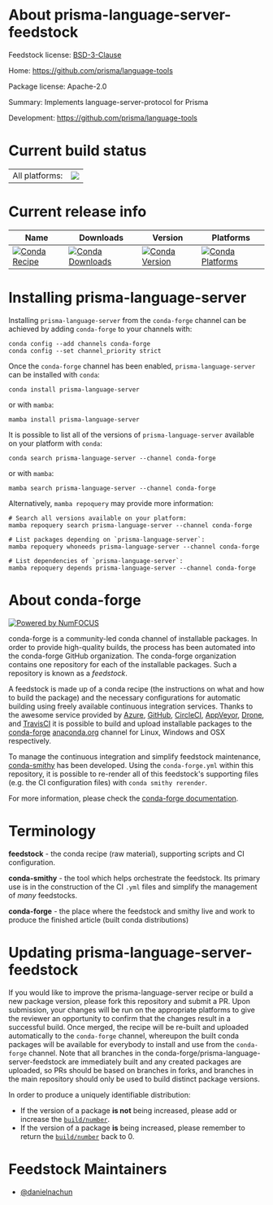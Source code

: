 About prisma-language-server-feedstock
======================================

Feedstock license: [BSD-3-Clause](https://github.com/conda-forge/prisma-language-server-feedstock/blob/main/LICENSE.txt)

Home: https://github.com/prisma/language-tools

Package license: Apache-2.0

Summary: Implements language-server-protocol for Prisma

Development: https://github.com/prisma/language-tools

Current build status
====================


<table><tr><td>All platforms:</td>
    <td>
      <a href="https://dev.azure.com/conda-forge/feedstock-builds/_build/latest?definitionId=24379&branchName=main">
        <img src="https://dev.azure.com/conda-forge/feedstock-builds/_apis/build/status/prisma-language-server-feedstock?branchName=main">
      </a>
    </td>
  </tr>
</table>

Current release info
====================

| Name | Downloads | Version | Platforms |
| --- | --- | --- | --- |
| [![Conda Recipe](https://img.shields.io/badge/recipe-prisma--language--server-green.svg)](https://anaconda.org/conda-forge/prisma-language-server) | [![Conda Downloads](https://img.shields.io/conda/dn/conda-forge/prisma-language-server.svg)](https://anaconda.org/conda-forge/prisma-language-server) | [![Conda Version](https://img.shields.io/conda/vn/conda-forge/prisma-language-server.svg)](https://anaconda.org/conda-forge/prisma-language-server) | [![Conda Platforms](https://img.shields.io/conda/pn/conda-forge/prisma-language-server.svg)](https://anaconda.org/conda-forge/prisma-language-server) |

Installing prisma-language-server
=================================

Installing `prisma-language-server` from the `conda-forge` channel can be achieved by adding `conda-forge` to your channels with:

```
conda config --add channels conda-forge
conda config --set channel_priority strict
```

Once the `conda-forge` channel has been enabled, `prisma-language-server` can be installed with `conda`:

```
conda install prisma-language-server
```

or with `mamba`:

```
mamba install prisma-language-server
```

It is possible to list all of the versions of `prisma-language-server` available on your platform with `conda`:

```
conda search prisma-language-server --channel conda-forge
```

or with `mamba`:

```
mamba search prisma-language-server --channel conda-forge
```

Alternatively, `mamba repoquery` may provide more information:

```
# Search all versions available on your platform:
mamba repoquery search prisma-language-server --channel conda-forge

# List packages depending on `prisma-language-server`:
mamba repoquery whoneeds prisma-language-server --channel conda-forge

# List dependencies of `prisma-language-server`:
mamba repoquery depends prisma-language-server --channel conda-forge
```


About conda-forge
=================

[![Powered by
NumFOCUS](https://img.shields.io/badge/powered%20by-NumFOCUS-orange.svg?style=flat&colorA=E1523D&colorB=007D8A)](https://numfocus.org)

conda-forge is a community-led conda channel of installable packages.
In order to provide high-quality builds, the process has been automated into the
conda-forge GitHub organization. The conda-forge organization contains one repository
for each of the installable packages. Such a repository is known as a *feedstock*.

A feedstock is made up of a conda recipe (the instructions on what and how to build
the package) and the necessary configurations for automatic building using freely
available continuous integration services. Thanks to the awesome service provided by
[Azure](https://azure.microsoft.com/en-us/services/devops/), [GitHub](https://github.com/),
[CircleCI](https://circleci.com/), [AppVeyor](https://www.appveyor.com/),
[Drone](https://cloud.drone.io/welcome), and [TravisCI](https://travis-ci.com/)
it is possible to build and upload installable packages to the
[conda-forge](https://anaconda.org/conda-forge) [anaconda.org](https://anaconda.org/)
channel for Linux, Windows and OSX respectively.

To manage the continuous integration and simplify feedstock maintenance,
[conda-smithy](https://github.com/conda-forge/conda-smithy) has been developed.
Using the ``conda-forge.yml`` within this repository, it is possible to re-render all of
this feedstock's supporting files (e.g. the CI configuration files) with ``conda smithy rerender``.

For more information, please check the [conda-forge documentation](https://conda-forge.org/docs/).

Terminology
===========

**feedstock** - the conda recipe (raw material), supporting scripts and CI configuration.

**conda-smithy** - the tool which helps orchestrate the feedstock.
                   Its primary use is in the construction of the CI ``.yml`` files
                   and simplify the management of *many* feedstocks.

**conda-forge** - the place where the feedstock and smithy live and work to
                  produce the finished article (built conda distributions)


Updating prisma-language-server-feedstock
=========================================

If you would like to improve the prisma-language-server recipe or build a new
package version, please fork this repository and submit a PR. Upon submission,
your changes will be run on the appropriate platforms to give the reviewer an
opportunity to confirm that the changes result in a successful build. Once
merged, the recipe will be re-built and uploaded automatically to the
`conda-forge` channel, whereupon the built conda packages will be available for
everybody to install and use from the `conda-forge` channel.
Note that all branches in the conda-forge/prisma-language-server-feedstock are
immediately built and any created packages are uploaded, so PRs should be based
on branches in forks, and branches in the main repository should only be used to
build distinct package versions.

In order to produce a uniquely identifiable distribution:
 * If the version of a package **is not** being increased, please add or increase
   the [``build/number``](https://docs.conda.io/projects/conda-build/en/latest/resources/define-metadata.html#build-number-and-string).
 * If the version of a package **is** being increased, please remember to return
   the [``build/number``](https://docs.conda.io/projects/conda-build/en/latest/resources/define-metadata.html#build-number-and-string)
   back to 0.

Feedstock Maintainers
=====================

* [@danielnachun](https://github.com/danielnachun/)

